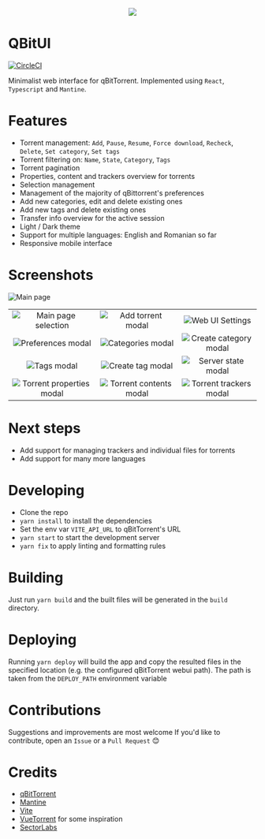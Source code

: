 <p align="center">
  <img src="https://user-images.githubusercontent.com/45296166/165736862-8c71571c-9347-4c2d-8c7e-80aa64b4ef1a.png" />
</p>

# QBitUI

[![CircleCI](https://dl.circleci.com/status-badge/img/gh/Gabi1M/QBitUI/tree/master.svg?style=svg&circle-token=0f38055040690d5c0343cc67fc83f955a6d28227)](https://dl.circleci.com/status-badge/redirect/gh/Gabi1M/QBitUI/tree/master)

Minimalist web interface for qBitTorrent.
Implemented using `React`, `Typescript` and `Mantine`.

# Features

- Torrent management: `Add`, `Pause`, `Resume`, `Force download`, `Recheck`, `Delete`, `Set category`, `Set tags`
- Torrent filtering on: `Name`, `State`, `Category`, `Tags`
- Torrent pagination
- Properties, content and trackers overview for torrents
- Selection management
- Management of the majority of qBittorrent's preferences
- Add new categories, edit and delete existing ones
- Add new tags and delete existing ones
- Transfer info overview for the active session
- Light / Dark theme
- Support for multiple languages: English and Romanian so far
- Responsive mobile interface

# Screenshots

![Main page](https://user-images.githubusercontent.com/45296166/179348180-0806741f-e1dc-43a5-bc74-cc53bf5c469c.png)


|             |             |               |
|    :----:   |    :----:   |     :----:    |
| ![Main page selection](https://user-images.githubusercontent.com/45296166/179348202-cdd2e5ad-4b26-4854-9454-b37ec2da772e.png) | ![Add torrent modal](https://user-images.githubusercontent.com/45296166/179348209-dfe3effc-8edd-4e1a-883a-990147814c05.png) | ![Web UI Settings](https://user-images.githubusercontent.com/45296166/179348211-503eb4a7-d54c-46f6-a502-785c68975817.png) |
| ![Preferences modal](https://user-images.githubusercontent.com/45296166/179348212-09bee62e-8675-4d96-805d-473db70002ba.png) | ![Categories modal](https://user-images.githubusercontent.com/45296166/179348214-47146a6e-d2b2-44f2-b5a9-147564e1d57a.png) | ![Create category modal](https://user-images.githubusercontent.com/45296166/179348215-ca6c7725-8838-4ae6-8a96-39d95e823dcb.png) |
| ![Tags modal](https://user-images.githubusercontent.com/45296166/179348216-9e6a8030-7625-4de7-8ebb-e00c96b69190.png) | ![Create tag modal](https://user-images.githubusercontent.com/45296166/179348218-78542fe3-c667-4e5b-97d0-d4329a971cb4.png) | ![Server state modal](https://user-images.githubusercontent.com/45296166/179348220-e78b7c42-d35d-4770-adab-9f11bc534710.png) |
| ![Torrent properties modal](https://user-images.githubusercontent.com/45296166/179348222-92731afb-4cb5-4d75-993b-84733faf183a.png) | ![Torrent contents modal](https://user-images.githubusercontent.com/45296166/179348223-09099a09-312c-45fe-8772-037a2f7b7e46.png) | ![Torrent trackers modal](https://user-images.githubusercontent.com/45296166/179348224-274b91db-8165-42fa-ae09-ce1e59dcfb50.png) |

# Next steps

- Add support for managing trackers and individual files for torrents
- Add support for many more languages

# Developing

- Clone the repo
- `yarn install` to install the dependencies
- Set the env var `VITE_API_URL` to qBitTorrent's URL
- `yarn start` to start the development server
- `yarn fix` to apply linting and formatting rules

# Building

Just run `yarn build` and the built files will be generated in the `build` directory.

# Deploying

Running `yarn deploy` will build the app and copy the resulted files in the specified location (e.g. the configured qBitTorrent webui path). The path is taken from the `DEPLOY_PATH` environment variable

# Contributions

Suggestions and improvements are most welcome
If you'd like to contribute, open an `Issue` or a `Pull Request` 😊

# Credits

- [qBitTorrent](https://www.qbittorrent.org/)
- [Mantine](https://mantine.dev/)
- [Vite](https://vitejs.dev/)
- [VueTorrent](https://github.com/WDaan/VueTorrent) for some inspiration
- [SectorLabs](https://sectorlabs.ro)